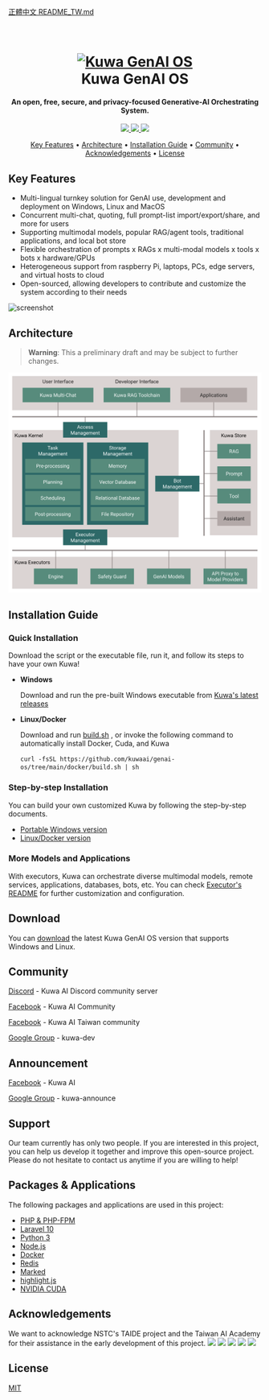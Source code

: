 [正體中文 README_TW.md](./README_TW.md)

<h1 align="center">
  <br>
  <a href="https://kuwaai.org/en-US/">
  <img src="./src/multi-chat/public/images/kuwa.png" alt="Kuwa GenAI OS" width="200"></a>
  <br>
  Kuwa GenAI OS
  <br>
</h1>

<h4 align="center">An open, free, secure, and privacy-focused Generative-AI Orchestrating System.</h4>

<p align="center">
  <a href="http://makeapullrequest.com">
    <img src="https://img.shields.io/badge/PRs-welcome-brightgreen.svg">
  </a>
  <a href="#">
    <img src="https://img.shields.io/badge/all_contributors-2-orange.svg?style=flat-square">
  </a>
  <a href="https://laravel.com/docs/10.x/releases">
    <img src="https://img.shields.io/badge/maintained%20with-Laravel-cc00ff.svg">
  </a>
</p>

<p align="center">
  <a href="#key-features">Key Features</a> •
  <a href="#architecture">Architecture</a> •
  <a href="#installation-guide">Installation Guide</a> •
  <a href="#community">Community</a> •
  <a href="#acknowledgements">Acknowledgements</a> •
  <a href="#license">License</a>
</p>

## Key Features
* Multi-lingual turnkey solution for GenAI use, development and deployment on Windows, Linux and MacOS
* Concurrent multi-chat, quoting, full prompt-list import/export/share, and more for users
* Supporting multimodal models, popular RAG/agent tools, traditional applications, and local bot store  
* Flexible orchestration of prompts x RAGs x multi-modal models x tools x bots x hardware/GPUs
* Heterogeneous support from raspberry Pi, laptops, PCs, edge servers, and virtual hosts to cloud
* Open-sourced, allowing developers to contribute and customize the system according to their needs

![screenshot](./src/multi-chat/public/images/demo.gif)

## Architecture
> **Warning**: This a preliminary draft and may be subject to further changes.

[![screenshot](./src/multi-chat/public/images/architecture.svg)](https://kuwaai.org/os/Intro)

## Installation Guide
### Quick Installation
Download the script or the executable file, run it, and follow its steps to have your own Kuwa!
* **Windows**

  Download and run the pre-built Windows executable from [Kuwa's latest releases](https://github.com/kuwaai/genai-os/releases)

* **Linux/Docker**

  Download and run [build.sh](./docker/build.sh) , or invoke the following command to automatically install Docker, Cuda, and Kuwa
  ```
  curl -fsSL https://github.com/kuwaai/genai-os/tree/main/docker/build.sh | sh
  ```
###  Step-by-step Installation
You can build your own customized Kuwa by following the step-by-step documents.
* [Portable Windows version](./windows/README.md)
* [Linux/Docker version](./docker/README.md)
### More Models and Applications
With executors, Kuwa can orchestrate diverse multimodal models, remote services, applications, databases, bots, etc. You can check [Executor's README](./src/executor/README.md) for further customization and configuration.

## Download

You can [download](https://github.com/kuwaai/genai-os/releases) the latest Kuwa GenAI OS version that supports Windows and Linux.

## Community

[Discord](https://discord.gg/4HxYAkvdu5) - Kuwa AI Discord community server

[Facebook](https://www.facebook.com/groups/g.kuwaai.org) - Kuwa AI Community

[Facebook](https://www.facebook.com/groups/g.kuwaai.tw) - Kuwa AI Taiwan community

[Google Group](https://groups.google.com/g/kuwa-dev) - kuwa-dev

## Announcement

[Facebook](https://www.facebook.com/kuwaai) - Kuwa AI

[Google Group](https://groups.google.com/g/kuwa-announce) - kuwa-announce

## Support

Our team currently has only two people. If you are interested in this project, you can help us develop it together and improve this open-source project. Please do not hesitate to contact us anytime if you are willing to help!

## Packages & Applications

The following packages and applications are used in this project:

- [PHP & PHP-FPM](https://www.php.net/)
- [Laravel 10](https://laravel.com/)
- [Python 3](https://www.python.org/)
- [Node.js](https://nodejs.org/)
- [Docker](https://www.docker.com/)
- [Redis](https://redis.io/)
- [Marked](https://github.com/chjj/marked)
- [highlight.js](https://highlightjs.org/)
- [NVIDIA CUDA](https://developer.nvidia.com/cuda-toolkit)

## Acknowledgements
We want to acknowledge NSTC's TAIDE project and the Taiwan AI Academy for their assistance in the early development of this project.
<a href="https://www.nuk.edu.tw/"><img src="./src/multi-chat/public/images/logo_NUK.jpg" height="100px"></a>
<a href="https://taide.tw/"><img src="./src/multi-chat/public/images/logo_taide.jpg" height="100px"></a>
<a href="https://www.nstc.gov.tw/"><img src="./src/multi-chat/public/images/logo_NSTCpng.jpg" height="100px"></a>
<a href="https://www.narlabs.org.tw/"><img src="./src/multi-chat/public/images/logo_NARlabs.jpg" height="100px"></a>
<a href="https://aiacademy.tw/"><img src="./src/multi-chat/public/images/logo_AIA.jpg" height="100px"></a>


## License
[MIT](./LICENSE)
